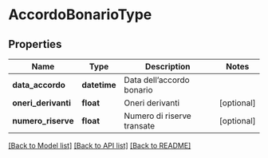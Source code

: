 # AccordoBonarioType

## Properties
Name | Type | Description | Notes
------------ | ------------- | ------------- | -------------
**data_accordo** | **datetime** | Data dell’accordo bonario | 
**oneri_derivanti** | **float** | Oneri derivanti | [optional] 
**numero_riserve** | **float** | Numero di riserve transate | [optional] 

[[Back to Model list]](../README.md#documentation-for-models) [[Back to API list]](../README.md#documentation-for-api-endpoints) [[Back to README]](../README.md)

